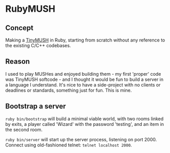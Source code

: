 RubyMUSH
========

Concept
-------

Making a [TinyMUSH](http://www.tinymush.net/index.php/Main_Page) in Ruby, starting from scratch without any reference to the existing C/C++ codebases.

Reason
------

I used to play MUSHes and enjoyed building them - my first 'proper' code was TinyMUSH softcode - and I thought it would be fun to build a server in a language I understand. It's nice to have a side-project with no clients or deadlines or standards, something just for fun. This is mine.

Bootstrap a server
------------------

`ruby bin/bootstrap` will build a minimal viable world, with two rooms linked by exits, a player called 'Wizard' with the password 'testing', and an item in the second room.

`ruby bin/server` will start up the server process, listening on port 2000. Connect using old-fashioned telnet: `telnet localhost 2000`.
